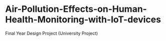 # Air-Pollution-Effects-on-Human-Health-Monitoring-with-IoT-devices
Final Year Design Project (University Project)
